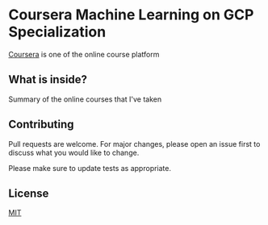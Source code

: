 # Coursera Machine Learning on GCP Specialization

[Coursera](https://www.coursera.com) is one of the online course platform

## What is inside?

Summary of the online courses that I've taken

## Contributing

Pull requests are welcome. For major changes, please open an issue first to discuss what you would like to change.

Please make sure to update tests as appropriate.

## License

[MIT](https://choosealicense.com/licenses/mit/)

